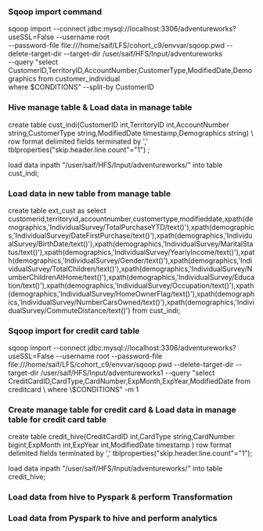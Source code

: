 <h3>Sqoop import command</h3>

sqoop import --connect jdbc:mysql://localhost:3306/adventureworks?useSSL=False --username root \
--password-file file:///home/saif/LFS/cohort_c9/envvar/sqoop.pwd --delete-target-dir --target-dir /user/saif/HFS/Input/adventureworks \
--query "select CustomerID,TerritoryID,AccountNumber,CustomerType,ModifiedDate,Demographics from customer_individual \
where \$CONDITIONS" --split-by CustomerID


<h3>Hive manage table & Load data in manage table</h3>
create table cust_indi(CustomerID int,TerritoryID int,AccountNumber string,CustomerType string,ModifiedDate timestamp,Demographics string) \
row format delimited fields terminated by ',' tblproperties("skip.header.line.count"="1") ;

load data inpath "/user/saif/HFS/Input/adventureworks/" into table cust_indi;

<h3>Load data in new table from manage table</h3>
create table ext_cust as select customerid,territoryid,accountnumber,customertype,modifieddate,xpath(demographics,'IndividualSurvey/TotalPurchaseYTD/text()'),xpath(demographics,'IndividualSurvey/DateFirstPurchase/text()'),xpath(demographics,'IndividualSurvey/BirthDate/text()'),xpath(demographics,'IndividualSurvey/MaritalStatus/text()'),xpath(demographics,'IndividualSurvey/YearlyIncome/text()'),xpath(demographics,'IndividualSurvey/Gender/text()'),xpath(demographics,'IndividualSurvey/TotalChildren/text()'),xpath(demographics,'IndividualSurvey/NumberChildrenAtHome/text()'),xpath(demographics,'IndividualSurvey/Education/text()'),xpath(demographics,'IndividualSurvey/Occupation/text()'),xpath(demographics,'IndividualSurvey/HomeOwnerFlag/text()'),xpath(demographics,'IndividualSurvey/NumberCarsOwned/text()'),xpath(demographics,'IndividualSurvey/CommuteDistance/text()') from cust_indi;


<h3>Sqoop import for credit card table</h3>
sqoop import --connect jdbc:mysql://localhost:3306/adventureworks?useSSL=False --username root --password-file file:///home/saif/LFS/cohort_c9/envvar/sqoop.pwd --delete-target-dir --target-dir /user/saif/HFS/Input/adventureworks1 --query "select CreditCardID,CardType,CardNumber,ExpMonth,ExpYear,ModifiedDate from creditcard \
where \$CONDITIONS" -m 1


<h3>Create manage table for credit card & Load data in manage table for credit card table</h3>
create table credit_hive(CreditCardID  int,CardType string,CardNumber bigint,ExpMonth int,ExpYear int,ModifiedDate timestamp ) row format delimited fields terminated by ','  tblproperties("skip.header.line.count"="1");
 
load data inpath "/user/saif/HFS/Input/adventureworks/" into table credit_hive;

<h3>Load data from hive to Pyspark & perform Transformation</h3>

<h3>Load data from Pyspark to hive and perform analytics</h3>
